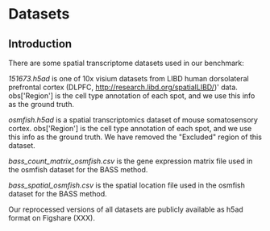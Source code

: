 # Datasets
## Introduction
There are some spatial transcriptome datasets used in our benchmark:

*151673.h5ad* is one of 10x visium datasets from LIBD human dorsolateral prefrontal cortex (DLPFC, http://research.libd.org/spatialLIBD/)' data. obs['Region'] is the cell type annotation of each spot, and we use this info as the ground truth. 

*osmfish.h5ad* is a spatial transcriptomics dataset of mouse somatosensory cortex. obs['Region'] is the cell type annotation of each spot, and we use this info as the ground truth. We have removed the "Excluded" region of this dataset.

*bass_count_matrix_osmfish.csv* is the gene expression matrix file used in the osmfish dataset for the BASS method.

*bass_spatial_osmfish.csv* is the spatial location file used in the osmfish dataset for the BASS method.

Our reprocessed versions of all datasets are publicly available as h5ad format on Figshare (XXX).
